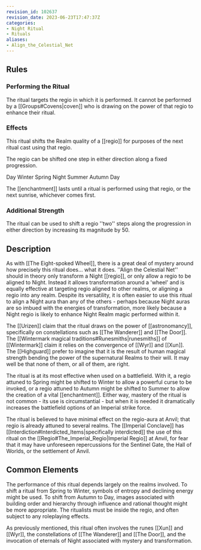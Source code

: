 ```yaml
---
revision_id: 102637
revision_date: 2023-06-23T17:47:37Z
categories:
- Night Ritual
- Rituals
aliases:
- Align_the_Celestial_Net
---
```


## Rules

### Performing the Ritual
 

 The ritual targets the regio in which it is performed. It cannot be performed by a [[Groups#Covens|coven]] who is drawing on the power of that regio to enhance their ritual.



### Effects

This ritual shifts the Realm quality of a [[regio]] for purposes of the next ritual cast using that regio.

The regio can be shifted one step in either direction along a fixed progression.

Day  Winter  Spring  Night  Summer  Autumn  Day

The [[enchantment]] lasts until a ritual is performed using that regio, or the next sunrise, whichever comes first.

### Additional Strength
The ritual can be used to shift a regio ''two'' steps along the progression in either direction by increasing its magnitude by 50.

## Description

As with [[The Eight-spoked Wheel]], there is a great deal of mystery around how precisely this ritual does... what it does. ''Align the Celestial Net'' should in theory only transform a Night [[regio]], or only allow a regio to be aligned to Night. Instead it allows transformation around a 'wheel' and is equally effective at targeting regio aligned to other realms, or aligning a regio into any realm. Despite its versatility, it is often easier to use this ritual to align a Night aura than any of the others - perhaps because Night auras are so imbued with the energies of transformation, more likely because a Night regio is likely to enhance Night Realm magic performed within it.

The [[Urizen]] claim that the ritual draws on the power of [[astronomancy]], specifically on constellations such as [[The Wanderer]] and [[The Door]]. The [[Wintermark magical traditions#Runesmiths|runesmiths]] of [[Wintermark]] claim it relies on the convergence of [[Wyr]] and [[Xun]]. The [[Highguard]] prefer to imagine that it is the result of human magical strength bending the power of the supernatural Realms to their will. It may well be that none of them, or all of them, are right.

The ritual is at its most effective when used on a battlefield. With it, a regio attuned to Spring might be shifted to Winter to allow a powerful curse to be invoked, or a regio attuned to Autumn might be shifted to Summer to allow the creation of a vital [[enchantment]]. Either way, mastery of the ritual is not common - its use is circumstantial - but when it is needed it dramatically increases the battlefield options of an Imperial strike force.

The ritual is believed to have minimal effect on the regio-aura at Anvil; that regio is already attuned to several realms. The [[Imperial Conclave]] has [[Interdiction#Interdicted_Items|specifically interdicted]] the use of this ritual on the [[Regio#The_Imperial_Regio|Imperial Regio]] at Anvil, for fear that it may have unforeseen repercussions for the Sentinel Gate, the Hall of Worlds, or the settlement of Anvil.

## Common Elements
The performance of this ritual depends largely on the realms involved. To shift a ritual from Spring to Winter, symbols of entropy and declining energy might be used. To shift from Autumn to Day, images associated with building order and hierarchy through influence and rational thought might be more appropriate. The ritualists must be inside the regio, and often subject to any roleplaying effects.

As previously mentioned, this ritual often involves the runes [[Xun]] and [[Wyr]], the constellations of [[The Wanderer]] and [[The Door]], and the invocation of eternals of Night associated with mystery and transformation.




